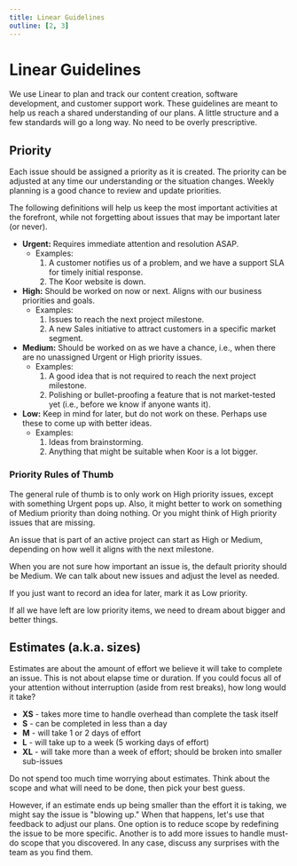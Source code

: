 ```yaml
---
title: Linear Guidelines
outline: [2, 3]
---
```


# Linear Guidelines

We use Linear to plan and track our content creation, software development, and customer support work. These guidelines are meant to help us reach a shared understanding of our plans. A little structure and a few standards will go a long way. No need to be overly prescriptive.

## Priority

Each issue should be assigned a priority as it is created. The priority can be adjusted at any time our understanding or the situation changes. Weekly planning is a good chance to review and update priorities.

The following definitions will help us keep the most important activities at the forefront, while not forgetting about issues that may be important later (or never).

- **Urgent:** Requires immediate attention and resolution ASAP.
  - Examples:
    1. A customer notifies us of a problem, and we have a support SLA for timely initial response.
    2. The Koor website is down.
- **High:** Should be worked on now or next. Aligns with our business priorities and goals.
  - Examples:
    1. Issues to reach the next project milestone.
    2. A new Sales initiative to attract customers in a specific market segment.
- **Medium:** Should be worked on as we have a chance, i.e., when there are no unassigned Urgent or High priority issues.
  - Examples:
    1. A good idea that is not required to reach the next project milestone.
    2. Polishing or bullet-proofing a feature that is not market-tested yet (i.e., before we know if anyone wants it).
- **Low:** Keep in mind for later, but do not work on these. Perhaps use these to come up with better ideas.
  - Examples:
    1. Ideas from brainstorming.
    2. Anything that might be suitable when Koor is a lot bigger.

### Priority Rules of Thumb

The general rule of thumb is to only work on High priority issues, except with something Urgent pops up. Also, it might better to work on something of Medium priority than doing nothing. Or you might think of High priority issues that are missing.

An issue that is part of an active project can start as High or Medium, depending on how well it aligns with the next milestone.

When you are not sure how important an issue is, the default priority should be Medium. We can talk about new issues and adjust the level as needed.

If you just want to record an idea for later, mark it as Low priority.

If all we have left are low priority items, we need to dream about bigger and better things.

## Estimates (a.k.a. sizes)

Estimates are about the amount of effort we believe it will take to complete an issue. This is not about elapse time or duration. If you could focus all of your attention without interruption (aside from rest breaks), how long would it take?

- **XS** - takes more time to handle overhead than complete the task itself
- **S** - can be completed in less than a day
- **M** - will take 1 or 2 days of effort
- **L** - will take up to a week (5 working days of effort)
- **XL** - will take more than a week of effort; should be broken into smaller sub-issues

Do not spend too much time worrying about estimates. Think about the scope and what will need to be done, then pick your best guess.

However, if an estimate ends up being smaller than the effort it is taking, we might say the issue is "blowing up." When that happens, let's use that feedback to adjust our plans. One option is to reduce scope by redefining the issue to be more specific. Another is to add more issues to handle must-do scope that you discovered. In any case, discuss any surprises with the team as you find them.
